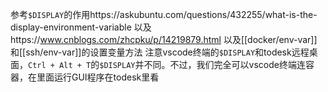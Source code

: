 参考`$DISPLAY`的作用https://askubuntu.com/questions/432255/what-is-the-display-environment-variable
以及https://www.cnblogs.com/zhcpku/p/14219879.html
以及[[docker/env-var]]和[[ssh/env-var]]的设置变量方法
注意vscode终端的`$DISPLAY`和todesk远程桌面，`Ctrl + Alt + T`的`$DISPLAY`并不同。不过，我们完全可以vscode终端连容器，在里面运行GUI程序在todesk里看